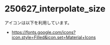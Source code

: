 # 250627_interpolate_size


アイコンは以下を利用しています。
- https://fonts.google.com/icons?icon.style=Filled&icon.set=Material+Icons 